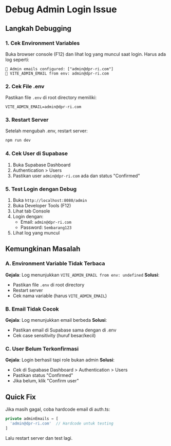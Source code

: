 # Debug Admin Login Issue

## Langkah Debugging

### 1. Cek Environment Variables
Buka browser console (F12) dan lihat log yang muncul saat login. Harus ada log seperti:
```
🔧 Admin emails configured: ["admin@dpr-ri.com"]
🔧 VITE_ADMIN_EMAIL from env: admin@dpr-ri.com
```

### 2. Cek File .env
Pastikan file `.env` di root directory memiliki:
```env
VITE_ADMIN_EMAIL=admin@dpr-ri.com
```

### 3. Restart Server
Setelah mengubah .env, restart server:
```bash
npm run dev
```

### 4. Cek User di Supabase
1. Buka Supabase Dashboard
2. Authentication > Users
3. Pastikan user `admin@dpr-ri.com` ada dan status "Confirmed"

### 5. Test Login dengan Debug
1. Buka `http://localhost:8080/admin`
2. Buka Developer Tools (F12)
3. Lihat tab Console
4. Login dengan:
   - Email: `admin@dpr-ri.com`
   - Password: `Sembarang123`
5. Lihat log yang muncul

## Kemungkinan Masalah

### A. Environment Variable Tidak Terbaca
**Gejala**: Log menunjukkan `VITE_ADMIN_EMAIL from env: undefined`
**Solusi**: 
- Pastikan file `.env` di root directory
- Restart server
- Cek nama variable (harus `VITE_ADMIN_EMAIL`)

### B. Email Tidak Cocok
**Gejala**: Log menunjukkan email berbeda
**Solusi**:
- Pastikan email di Supabase sama dengan di .env
- Cek case sensitivity (huruf besar/kecil)

### C. User Belum Terkonfirmasi
**Gejala**: Login berhasil tapi role bukan admin
**Solusi**:
- Cek di Supabase Dashboard > Authentication > Users
- Pastikan status "Confirmed"
- Jika belum, klik "Confirm user"

## Quick Fix

Jika masih gagal, coba hardcode email di auth.ts:

```typescript
private adminEmails = [
  'admin@dpr-ri.com'  // Hardcode untuk testing
]
```

Lalu restart server dan test lagi.
